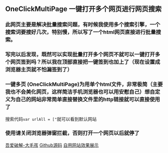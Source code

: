 ## OneClickMultiPage 一键打开多个网页进行网页搜索
### 
### 此网页主要是解决批量搜索问题，有时候我使用多个搜索引擎，一个搜索词要搜好几次，特别慢，所以写了一个html网页直接进行批量搜索。
### 写完以后发现，既然可以实现批量打开多个网页不就可以一键打开多个网页签到吗？所以我在顶部直接把一键签到也加上了（现在设置成浏览器主页就不怕漏签到了）
### 一键多页 (OneClickMultiPage)为用单个html文件，非常极简（主要我也不会美化网页，这样简洁手机浏览器也可以用安慰自己）想自定义为自己的网站非常简单直接替换文件里的http链接就可以直接使用了

搜索代码`var urlAll = ["`就可以看到默认网站



### 使用请关闭浏览器弹窗拦截，否则打开一个网页以后就停了
<a href="https://www.52pojie.cn/home.php?mod=space&uid=750418" target="_blank">吾爱破解-大毛孩</a>
<a href="https://github.com/nihongvfx/OneClickMultiPage/tree/main" target="_blank">Github源码</a>
<a href="https://www.jybsf.com/" target="_blank">自用网站效果展示</a>
